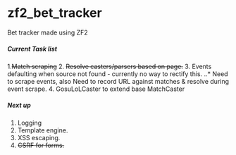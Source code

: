 zf2_bet_tracker
===============

Bet tracker made using ZF2


##### Current Task list

1.~~Match scraping~~
2. ~~Resolve casters/parsers based on page.~~
3. Events defaulting when source not found - currently no way to rectify this.
..* Need to scrape events, also Need to record URL against matches & resolve during event scrape.
4. GosuLoLCaster to extend base MatchCaster

##### Next up

1. Logging
2. Template engine.
3. XSS escaping.
4. ~~CSRF for forms.~~
